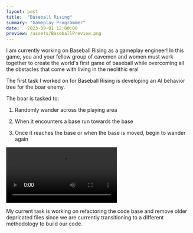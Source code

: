 ```yaml
---
layout: post
title:  "Baseball Rising"
summary: "Gameplay Programmer"
date:   2023-09-01 12:00:00
preview: /assets/BaseballPreview.png
---
```


I am currently working on Baseball Rising as a gameplay engineer! In this game, you and your fellow group of cavemen and women must work together to create the world's first game of baseball while overcoming all the obstacles that come with living in the neolithic era!

The first task I worked on for Baseball Rising is developing an AI behavior tree for the boar enemy.

The boar is tasked to: 

1) Randomly wander across the playing area
  
2) When it encounters a base run towards the base

3) Once it reaches the base or when the base is moved, begin to wander again

<video src="https://github.com/qin-andrew123/qin-andrew123.github.io/assets/71657626/f3d7bf9f-7090-46e0-9fb9-c7d1cab64ea9.mov" controls="controls" style="max-width: 730px;">
</video>

My current task is working on refactoring the code base and remove older depricated files since we are currently transitioning to a different methodology to build our code.
